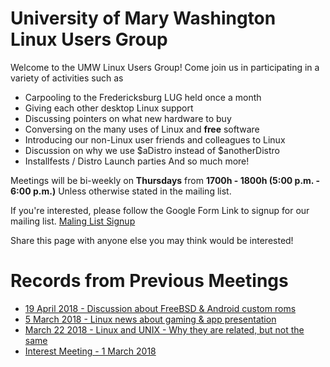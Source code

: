 # University of Mary Washington Linux Users Group
Welcome to the UMW Linux Users Group! Come join us in participating in a variety of activities such as
- Carpooling to the Fredericksburg LUG held once a month
- Giving each other desktop Linux support
- Discussing pointers on what new hardware to buy
- Conversing on the many uses of Linux and **free** software
- Introducing our non-Linux user friends and colleagues to Linux
- Discussion on why we use $aDistro instead of $anotherDistro
- Installfests / Distro Launch parties
And so much more!

Meetings will be bi-weekly on **Thursdays** from **1700h - 1800h (5:00 p.m. - 6:00 p.m.)** 
Unless otherwise stated in the mailing list. 

If you're interested, please follow the Google Form Link to signup for our mailing list.
[Maling List Signup](https://goo.gl/forms/27zPHgQktuPzarR02)


Share this page with anyone else you may think would be interested!

# Records from Previous Meetings
- [19 April 2018 - Discussion about FreeBSD & Android custom roms](https://drive.google.com/open?id=1b1mFKNtIbUSL4tFYysy76P7UkHJ3lwuE)
- [5 March 2018 - Linux news about gaming & app presentation](https://drive.google.com/open?id=1nFXMCAkLW-U5c03px1z9MeLUatuhecHd)
- [March 22 2018 - Linux and UNIX - Why they are related, but not the same](https://drive.google.com/file/d/1h0kfgzf9l1wqnNw9rTB5nOmFeCWCeJ8A/view?usp=sharing) 
- [Interest Meeting - 1 March 2018](https://drive.google.com/file/d/1KiHZod0UhTtVYEqpR6CvgW902cgJx309/view?usp=sharing)
